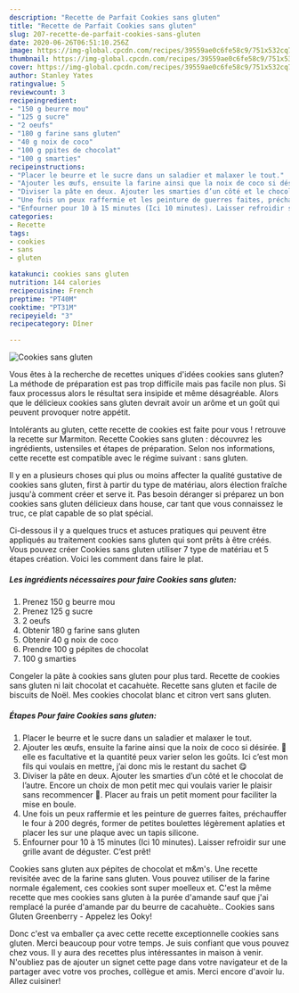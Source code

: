 ```yaml
---
description: "Recette de Parfait Cookies sans gluten"
title: "Recette de Parfait Cookies sans gluten"
slug: 207-recette-de-parfait-cookies-sans-gluten
date: 2020-06-26T06:51:10.256Z
image: https://img-global.cpcdn.com/recipes/39559ae0c6fe58c9/751x532cq70/cookies-sans-gluten-photo-principale-de-la-recette.jpg
thumbnail: https://img-global.cpcdn.com/recipes/39559ae0c6fe58c9/751x532cq70/cookies-sans-gluten-photo-principale-de-la-recette.jpg
cover: https://img-global.cpcdn.com/recipes/39559ae0c6fe58c9/751x532cq70/cookies-sans-gluten-photo-principale-de-la-recette.jpg
author: Stanley Yates
ratingvalue: 5
reviewcount: 3
recipeingredient:
- "150 g beurre mou"
- "125 g sucre"
- "2 oeufs"
- "180 g farine sans gluten"
- "40 g noix de coco"
- "100 g ppites de chocolat"
- "100 g smarties"
recipeinstructions:
- "Placer le beurre et le sucre dans un saladier et malaxer le tout."
- "Ajouter les œufs, ensuite la farine ainsi que la noix de coco si désirée. 🥥 elle es facultative et la quantité peux varier selon les goûts. Ici c’est mon fils qui voulais en mettre, j’ai donc mis le restant du sachet 😋"
- "Diviser la pâte en deux. Ajouter les smarties d’un côté et le chocolat de l’autre. Encore un choix de mon petit mec qui voulais varier le plaisir sans recommencer 🤩. Placer au frais un petit moment pour faciliter la mise en boule."
- "Une fois un peux raffermie et les peinture de guerres faites, préchauffer le four à 200 degrés, former de petites boulettes légèrement aplaties et placer les sur une plaque avec un tapis silicone."
- "Enfourner pour 10 à 15 minutes (Ici 10 minutes). Laisser refroidir sur une grille avant de déguster. C’est prêt!"
categories:
- Recette
tags:
- cookies
- sans
- gluten

katakunci: cookies sans gluten 
nutrition: 144 calories
recipecuisine: French
preptime: "PT40M"
cooktime: "PT31M"
recipeyield: "3"
recipecategory: Dîner

---
```



![Cookies sans gluten](https://img-global.cpcdn.com/recipes/39559ae0c6fe58c9/751x532cq70/cookies-sans-gluten-photo-principale-de-la-recette.jpg)

Vous êtes à la recherche de recettes uniques d'idées cookies sans gluten? La méthode de préparation est pas trop difficile mais pas facile non plus. Si faux processus alors le résultat sera insipide et même désagréable. Alors que le délicieux cookies sans gluten devrait avoir un arôme et un goût qui peuvent provoquer notre appétit.

Intolérants au gluten, cette recette de cookies est faite pour vous ! retrouve la recette sur Marmiton. Recette Cookies sans gluten : découvrez les ingrédients, ustensiles et étapes de préparation. Selon nos informations, cette recette est compatible avec le régime suivant : sans gluten.

Il y en a plusieurs choses qui plus ou moins affecter la qualité gustative de cookies sans gluten, first à partir du type de matériau, alors élection fraîche jusqu'à comment créer et serve it. Pas besoin déranger si préparez un bon cookies sans gluten délicieux dans house, car tant que vous connaissez le truc, ce plat capable de so plat spécial.


Ci-dessous il y a quelques trucs et astuces pratiques qui peuvent être appliqués au traitement cookies sans gluten qui sont prêts à être créés. Vous pouvez créer Cookies sans gluten utiliser 7 type de matériau et 5 étapes création. Voici les comment dans faire le plat.

<!--inarticleads1-->

##### Les ingrédients nécessaires pour faire Cookies sans gluten:

1. Prenez 150 g beurre mou
1. Prenez 125 g sucre
1.  2 oeufs
1. Obtenir 180 g farine sans gluten
1. Obtenir 40 g noix de coco
1. Prendre 100 g pépites de chocolat
1.  100 g smarties


Congeler la pâte à cookies sans gluten pour plus tard. Recette de cookies sans gluten ni lait chocolat et cacahuète. Recette sans gluten et facile de biscuits de Noël. Mes cookies chocolat blanc et citron vert sans gluten. 

<!--inarticleads2-->

##### Étapes Pour faire Cookies sans gluten:

1. Placer le beurre et le sucre dans un saladier et malaxer le tout.
1. Ajouter les œufs, ensuite la farine ainsi que la noix de coco si désirée. 🥥 elle es facultative et la quantité peux varier selon les goûts. Ici c’est mon fils qui voulais en mettre, j’ai donc mis le restant du sachet 😋
1. Diviser la pâte en deux. Ajouter les smarties d’un côté et le chocolat de l’autre. Encore un choix de mon petit mec qui voulais varier le plaisir sans recommencer 🤩. Placer au frais un petit moment pour faciliter la mise en boule.
1. Une fois un peux raffermie et les peinture de guerres faites, préchauffer le four à 200 degrés, former de petites boulettes légèrement aplaties et placer les sur une plaque avec un tapis silicone.
1. Enfourner pour 10 à 15 minutes (Ici 10 minutes). Laisser refroidir sur une grille avant de déguster. C’est prêt!


Cookies sans gluten aux pépites de chocolat et m&amp;m&#39;s. Une recette revisitée avec de la farine sans gluten. Vous pouvez utiliser de la farine normale également, ces cookies sont super moelleux et. C&#39;est la même recette que mes cookies sans gluten à la purée d&#39;amande sauf que j&#39;ai remplacé la purée d&#39;amande par du beurre de cacahuète.. Cookies sans Gluten Greenberry - Appelez les Ooky! 


Donc c'est va emballer ça avec cette recette exceptionnelle cookies sans gluten. Merci beaucoup pour votre temps. Je suis confiant que vous pouvez chez vous. Il y aura des recettes plus  intéressantes in maison à venir. N'oubliez pas de ajouter un signet cette page dans votre navigateur et de la partager avec votre vos proches, collègue et amis. Merci encore d'avoir lu. Allez cuisiner!

